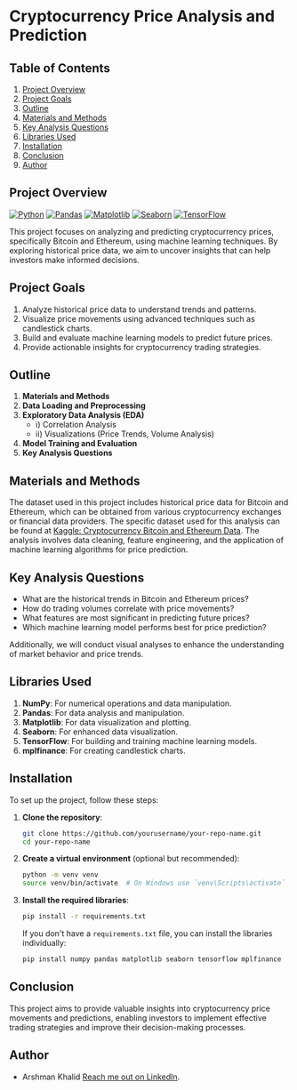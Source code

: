 # Cryptocurrency Price Analysis and Prediction

## Table of Contents
1. [Project Overview](#project-overview)
2. [Project Goals](#project-goals)
3. [Outline](#outline)
4. [Materials and Methods](#materials-and-methods)
5. [Key Analysis Questions](#key-analysis-questions)
6. [Libraries Used](#libraries-used)
7. [Installation](#installation)
8. [Conclusion](#conclusion)
9. [Author](#author)

## Project Overview
[![Python](https://img.shields.io/badge/Python-3.8%2B-blue)](https://www.python.org/downloads/)
[![Pandas](https://img.shields.io/badge/Pandas-1.5.3-green)](https://pandas.pydata.org/)
[![Matplotlib](https://img.shields.io/badge/Matplotlib-3.5.1-orange)](https://matplotlib.org/)
[![Seaborn](https://img.shields.io/badge/Seaborn-0.11.2-yellowgreen)](https://seaborn.pydata.org/)
[![TensorFlow](https://img.shields.io/badge/TensorFlow-2.6.0-blue)](https://www.tensorflow.org/)

This project focuses on analyzing and predicting cryptocurrency prices, specifically Bitcoin and Ethereum, using machine learning techniques. By exploring historical price data, we aim to uncover insights that can help investors make informed decisions.

## Project Goals
1. Analyze historical price data to understand trends and patterns.
2. Visualize price movements using advanced techniques such as candlestick charts.
3. Build and evaluate machine learning models to predict future prices.
4. Provide actionable insights for cryptocurrency trading strategies.

## Outline
1. **Materials and Methods**
2. **Data Loading and Preprocessing**
3. **Exploratory Data Analysis (EDA)**
   - i) Correlation Analysis
   - ii) Visualizations (Price Trends, Volume Analysis)
4. **Model Training and Evaluation**
5. **Key Analysis Questions**

## Materials and Methods
The dataset used in this project includes historical price data for Bitcoin and Ethereum, which can be obtained from various cryptocurrency exchanges or financial data providers. The specific dataset used for this analysis can be found at [Kaggle: Cryptocurrency Bitcoin and Ethereum Data](https://www.kaggle.com/datasets/zsinghrahulk/crypto-currency-bitcoin-and-ethereum-data). The analysis involves data cleaning, feature engineering, and the application of machine learning algorithms for price prediction.

## Key Analysis Questions
- What are the historical trends in Bitcoin and Ethereum prices?
- How do trading volumes correlate with price movements?
- What features are most significant in predicting future prices?
- Which machine learning model performs best for price prediction?

Additionally, we will conduct visual analyses to enhance the understanding of market behavior and price trends.

## Libraries Used
1. **NumPy**: For numerical operations and data manipulation.
2. **Pandas**: For data analysis and manipulation.
3. **Matplotlib**: For data visualization and plotting.
4. **Seaborn**: For enhanced data visualization.
5. **TensorFlow**: For building and training machine learning models.
6. **mplfinance**: For creating candlestick charts.

## Installation
To set up the project, follow these steps:

1. **Clone the repository**:
   ```bash
   git clone https://github.com/yourusername/your-repo-name.git
   cd your-repo-name
   ```

2. **Create a virtual environment** (optional but recommended):
   ```bash
   python -m venv venv
   source venv/bin/activate  # On Windows use `venv\Scripts\activate`
   ```

3. **Install the required libraries**:
   ```bash
   pip install -r requirements.txt
   ```

   If you don't have a `requirements.txt` file, you can install the libraries individually:
   ```bash
   pip install numpy pandas matplotlib seaborn tensorflow mplfinance
   ```

## Conclusion
This project aims to provide valuable insights into cryptocurrency price movements and predictions, enabling investors to implement effective trading strategies and improve their decision-making processes.

## Author
* Arshman Khalid [Reach me out on LinkedIn](https://www.linkedin.com/in/arshmankhalid/).
